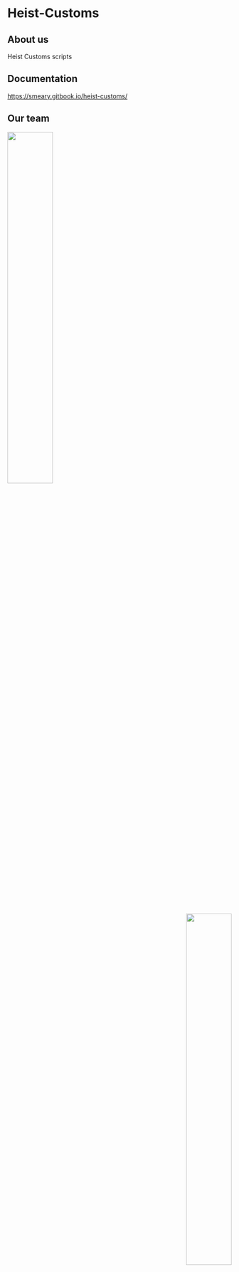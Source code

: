 # Heist-Customs


## About us
Heist Customs scripts

## Documentation
https://smeary.gitbook.io/heist-customs/

## Our team
<div align="left">
        <a href="https://ko-fi.com/thelindat"><img width="45%" src="https://github-readme-stats.vercel.app/api?username=Smeary89&layout=compact&theme=react&hide_border=true&show_icons=true"/></a>

<div align="right">
        <a href="https://ko-fi.com/thelindat"><img width="45%" src="https://github-readme-stats.vercel.app/api?username=GurumiHeist&layout=compact&theme=react&hide_border=true&show_icons=true"/></a>
        

</div>
